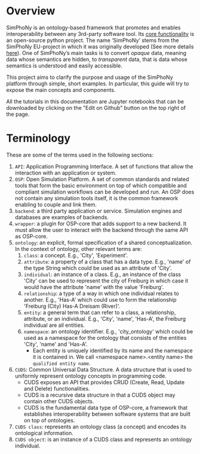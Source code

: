 # Overview

SimPhoNy is an ontology-based framework that promotes and enables interoperability between any 3rd-party software tool.
Its [core functionality](https://github.com/simphony/osp-core) is an open-source python project.
The name ‘SimPhoNy’ stems from the SimPhoNy EU-project in which it was originally developed
(See more details [here](https://www.simphony-project.eu/)). 
One of SimPhoNy’s main tasks is to convert *opaque* data, meaning data whose semantics are hidden, to *transparent* data, that is data whose semantics is understood and easily accessible.

This project aims to clarify the purpose and usage of the SimPhoNy platform through simple, short examples.
In particular, this guide will try to expose the main concepts and components.

All the tutorials in this documentation are Jupyter notebooks that can be downloaded
by clicking on the "Edit on Github" button on the top right of the page.

# Terminology
These are some of the terms used in the following sections:
1. `API`: Application Programming Interface. A set of functions that allow the interaction with an application or system.
1. `OSP`: Open Simulation Platform. 
   A set of common standards and related tools that form the basic environment on top of which compatible and compliant simulation workflows can be developed and run.
   An OSP does not contain any simulation tools itself, it is the common framework enabling to couple and link them.
1. `backend`: a third party application or service. 
   Simulation engines and databases are examples of backends.
1. `wrapper`: a plugin for OSP-core that adds support to a new backend.
   It must allow the user to interact with the backend through the same API as OSP-core.
1. `ontology`: an explicit, formal specification of a shared conceptualization.
   In the context of ontology, other relevant terms are:
   1. `class`: a concept. E.g., 'City', 'Experiment'.
   1. `attribute`: a property of a class that has a data type. E.g., 'name' of the type String which could be used as an attribute of 'City'.
   1. `individual`: an instance of a class. E.g., an instance of the class 'City' can be used to represent the city of Freiburg in which case it would have the attribute 'name' with the value 'Freiburg'.
   1. `relationship`: a type of a way in which one individual relates to another. E.g., 'Has-A' which could use to form the relationship 'Freiburg (City) Has-A Dreisam (River)'.
   1. `entity`:  a general term that can refer to a class, a relationship, attribute, or an individual. E.g., 'City', 'name', 'Has-A', the Freiburg individual are all entities.
   1. `namespace`: an ontology identifier. E.g., 'city_ontology' which could be used as a namespace for the ontology that consists of the entities 'City', 'name' and 'Has-A'.
       - Each entity is uniquely identified by its name and the namespace it is contained in. We call \<namespace name\>.\<entity name\> the `qualified entity name`.
1. `CUDS`:  Common Universal Data Structure. A data structure that is used to uniformly represent ontology concepts in programming code.
   - CUDS exposes an API that provides CRUD (Create, Read, Update and Delete) functionalities.
   - CUDS is a recursive data structure in that a CUDS object may contain other CUDS objects.
   - CUDS is the fundamental data type of OSP-core, a framework that establishes interoperability between software systems that are built on top of ontologies.
1. `CUDS class`: represents an ontology class (a concept) and encodes its ontological information.
1. `CUDS object`: is an instance of a CUDS class and represents an ontology individual.

